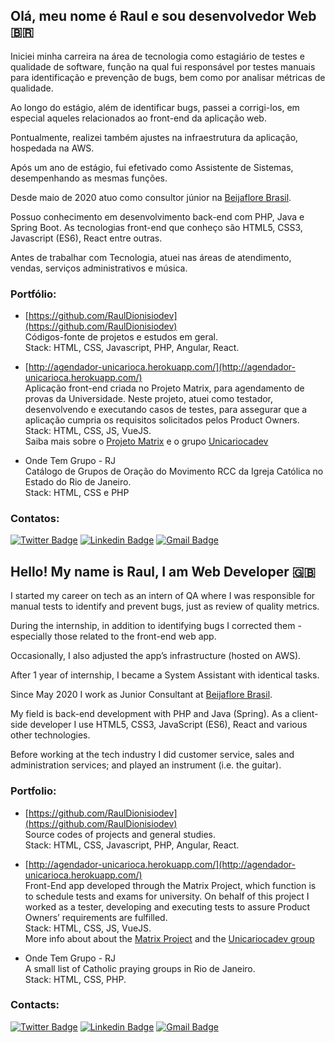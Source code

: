 ## Olá, meu nome é Raul e sou desenvolvedor Web 🇧🇷

Iniciei minha carreira na área de tecnologia como estagiário de testes e qualidade de software,
função na qual fui responsável por testes manuais para identificação e prevenção de bugs, bem
como por analisar métricas de qualidade. 	

Ao longo do estágio, além de identificar bugs, passei a corrigi-los, em especial aqueles relacionados ao front-end da aplicação web.

Pontualmente, realizei também ajustes na infraestrutura da aplicação, hospedada na AWS.

Após um ano de estágio, fui efetivado como Assistente de Sistemas, desempenhando as mesmas funções.

Desde maio de 2020 atuo como consultor júnior na [Beijaflore Brasil](https://www.beijaflore.com/pt/).

Possuo conhecimento em desenvolvimento back-end com PHP, Java e Spring Boot. As tecnologias front-end que conheço são HTML5, CSS3, Javascript (ES6), React entre outras. 

Antes de trabalhar com Tecnologia, atuei nas áreas de atendimento, vendas, serviços administrativos e música.

### Portfólio:

- [https://github.com/RaulDionisiodev](https://github.com/RaulDionisiodev)  
   Códigos-fonte de projetos e estudos em geral.  
   Stack: HTML, CSS, Javascript, PHP, Angular, React.

- [http://agendador-unicarioca.herokuapp.com/](http://agendador-unicarioca.herokuapp.com/)  
   Aplicação front-end criada no Projeto Matrix, para agendamento de provas da Universidade.
   Neste projeto, atuei como testador, desenvolvendo e executando casos de testes, para assegurar que a aplicação cumpria os requisitos solicitados pelos Product  Owners.  
   Stack: HTML, CSS, JS, VueJS.  
   Saiba mais sobre o [Projeto Matrix](https://unicariocadev.github.io/ProjetoMatrix/) e o grupo [Unicariocadev](https://github.com/UnicariocaDev)

-  Onde Tem Grupo - RJ   
   Catálogo de Grupos de Oração do Movimento RCC da Igreja Católica no Estado do Rio de Janeiro.  
   Stack: HTML, CSS e PHP

### Contatos:

[![Twitter Badge](https://img.shields.io/badge/-@rauldionisiodev-1ca0f1?style=flat-square&labelColor=1ca0f1&logo=twitter&logoColor=white&link=https://twitter.com/rauldionisiodev)](https://twitter.com/rauldionisiodev) [![Linkedin Badge](https://img.shields.io/badge/-Raul-blue?style=flat-square&logo=Linkedin&logoColor=white&link=https://www.linkedin.com/in/rauldionisio/)](https://www.linkedin.com/in/rauldionisio/) [![Gmail Badge](https://img.shields.io/badge/-rauldionisiosh@gmail.com-c14438?style=flat-square&logo=Gmail&logoColor=white&link=mailto:rauldionisiosh@gmail.com)](mailto:rauldionisiosh@gmail.com)



## Hello! My name is Raul, I am Web Developer 🇬🇧

I started my career on tech as an intern of QA where I was responsible for manual tests to identify and prevent bugs, just as review of quality metrics.

During the internship, in addition to identifying bugs I corrected them - especially those related to the front-end web app. 

Occasionally, I also adjusted the app’s infrastructure (hosted on AWS).

After 1 year of internship, I became a System Assistant with identical tasks. 

Since May 2020 I work as Junior Consultant at [Beijaflore Brasil](https://www.beijaflore.com/pt/). 

My field is back-end development with PHP and Java (Spring). As a client-side developer I use HTML5, CSS3, JavaScript (ES6), React and various other technologies. 

Before working at the tech industry I did customer service, sales and administration services; and played an instrument (i.e. the guitar).

### Portfolio:

- [https://github.com/RaulDionisiodev](https://github.com/RaulDionisiodev)  
    Source codes of projects and general studies.  
    Stack: HTML, CSS, Javascript, PHP, Angular, React.  
    
- [http://agendador-unicarioca.herokuapp.com/](http://agendador-unicarioca.herokuapp.com/)  
   Front-End app developed through the Matrix Project, which function is to schedule tests and exams for university.
   On behalf of this project I worked as a tester, developing and executing tests to assure Product Owners’ requirements are fulfilled.  
   Stack: HTML, CSS, JS, VueJS.   
   More info about about the [Matrix Project](https://unicariocadev.github.io/ProjetoMatrix/) and the [Unicariocadev group](https://github.com/UnicariocaDev)

-  Onde Tem Grupo - RJ   
   A small list of Catholic praying groups in Rio de Janeiro.  
   Stack: HTML, CSS, PHP.


### Contacts:

[![Twitter Badge](https://img.shields.io/badge/-@rauldionisiodev-1ca0f1?style=flat-square&labelColor=1ca0f1&logo=twitter&logoColor=white&link=https://twitter.com/rauldionisiodev)](https://twitter.com/rauldionisiodev) [![Linkedin Badge](https://img.shields.io/badge/-Raul-blue?style=flat-square&logo=Linkedin&logoColor=white&link=https://www.linkedin.com/in/rauldionisio/)](https://www.linkedin.com/in/rauldionisio/) [![Gmail Badge](https://img.shields.io/badge/-rauldionisiosh@gmail.com-c14438?style=flat-square&logo=Gmail&logoColor=white&link=mailto:rauldionisiosh@gmail.com)](mailto:rauldionisiosh@gmail.com)

